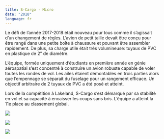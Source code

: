 ```yaml
---
title: S-Cargo - Micro
date: "2018"
language: fr
---
```

Le défi de l’année 2017-2018 était nouveau pour tous comme il s’agissait d’un changement de règles. L’avion de petit taille devait être conçu pour être rangé dans une petite boîte à chaussure et pouvant être assembler rapidement. De plus, sa charge utile était très volumineuse: tuyaux de PVC en plastique de 2” de diamètre.

L’équipe, formée uniquement d’étudiants en première année en génie aérospatial s’est concentré à construire un avion robuste capable de voler toutes les rondes de vol. Les ailes étaient démontables en trois parties alors que l’empennage se séparait du fuselage pour un rangement efficace. Un objectif arbitraire de 2 tuyaux de PVC a été posé et atteint.

Lors de la compétition à Lakeland, S-Cargo s’est démarqué par sa stabilité en vol et sa capacité à encaisser les coups sans bris. L’équipe a atteint la 11e place au classement global.

![](https://res.cloudinary.com/decninixz/image/upload/v1595356495/avion_cargo_site_web_full_res-0666_shfwww.jpg)

![](https://res.cloudinary.com/decninixz/image/upload/v1595356494/avion_cargo_site_web_full_res-0087_aimgdt.jpg)

![](https://res.cloudinary.com/decninixz/image/upload/v1595356491/avion_cargo_site_web_full_res-0424_ldict2.jpg)